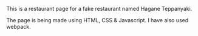 This is a restaurant page for a fake restaurant named Hagane Teppanyaki.

The page is being made using HTML, CSS & Javascript. I have also used webpack.